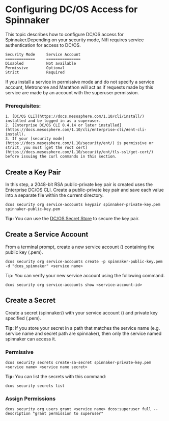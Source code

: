 # Configuring DC/OS Access for Spinnaker

This topic describes how to configure DC/OS access for Spinnaker.Depending on your security mode, Nifi requires service authentication for access to DC/OS.

    Security Mode     Service Account
    =============     ===============
    Disabled          Not available
    Permissive        Optional
    Strict 	          Required

If you install a service in permissive mode and do not specify a service account, Metronome and Marathon will act as if requests made by this service are made by an account with the superuser permission.

### Prerequisites:

    1. [DC/OS CLI](https://docs.mesosphere.com/1.10/cli/install/) installed and be logged in as a superuser.
    2. [Enterprise DC/OS CLI 0.4.14 or later installed](https://docs.mesosphere.com/1.10/cli/enterprise-cli/#ent-cli-install).
    3. If your [security mode](https://docs.mesosphere.com/1.10/security/ent/) is permissive or strict, you must [get the root cert](https://docs.mesosphere.com/1.10/security/ent/tls-ssl/get-cert/) before issuing the curl commands in this section.

## Create a Key Pair

In this step, a 2048-bit RSA public-private key pair is created uses the Enterprise DC/OS CLI.
Create a public-private key pair and save each value into a separate file within the current directory.

   ```shell
   dcos security org service-accounts keypair spinnaker-private-key.pem spinnaker-public-key.pem
   ```  
**Tip:** You can use the [DC/OS Secret Store](https://docs.mesosphere.com/1.10/security/ent/secrets/) to secure the key pair.

## Create a Service Account

From a terminal prompt, create a new service account (<service-account-id>) containing the public key (<your-public-key>.pem).

   ```shell
   dcos security org service-accounts create -p spinnaker-public-key.pem -d "dcos_spinnaker" <service name>
   ``` 
Tip: You can verify your new service account using the following command.

   ```shell
   dcos security org service-accounts show <service-account-id>
   ``` 
## Create a Secret

Create a secret (spinnaker/<secret-name>) with your service account (<service-account-id>) and private key specified (<private-key>.pem).

**Tip:** If you store your secret in a path that matches the service name (e.g. service name and secret path are spinnaker), then only the service named spinnaker can access it.

### Permissive     

   ```shell
   dcos security secrets create-sa-secret spinnaker-private-key.pem <service name> <service name secret>
   ``` 
**Tip:** You can list the secrets with this command:   
   ```shell
   dcos security secrets list 
   ```    

### Assign Permissions

   ```shell
   dcos security org users grant <service name> dcos:superuser full --description "grant permission to superuser" 
   ```    

